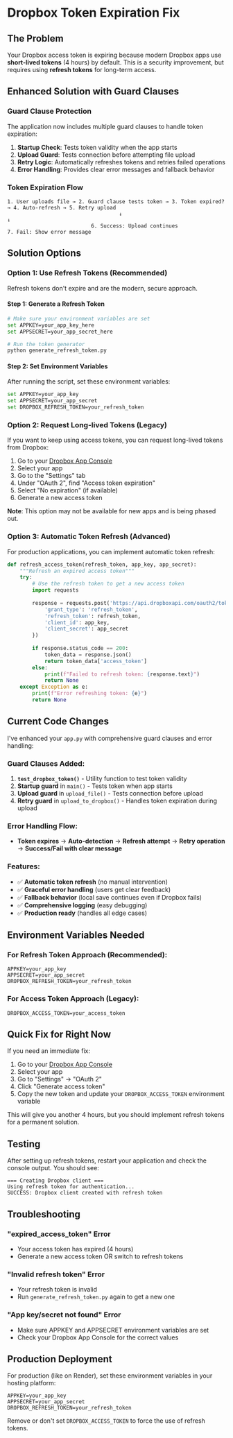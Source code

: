 # Dropbox Token Expiration Fix

## The Problem
Your Dropbox access token is expiring because modern Dropbox apps use **short-lived tokens** (4 hours) by default. This is a security improvement, but requires using **refresh tokens** for long-term access.

## Enhanced Solution with Guard Clauses

### Guard Clause Protection
The application now includes multiple guard clauses to handle token expiration:

1. **Startup Check**: Tests token validity when the app starts
2. **Upload Guard**: Tests connection before attempting file upload
3. **Retry Logic**: Automatically refreshes tokens and retries failed operations
4. **Error Handling**: Provides clear error messages and fallback behavior

### Token Expiration Flow
```
1. User uploads file → 2. Guard clause tests token → 3. Token expired? → 4. Auto-refresh → 5. Retry upload
                                    ↓                                                    ↓
                           6. Success: Upload continues                    7. Fail: Show error message
```

## Solution Options

### Option 1: Use Refresh Tokens (Recommended)
Refresh tokens don't expire and are the modern, secure approach.

#### Step 1: Generate a Refresh Token
```bash
# Make sure your environment variables are set
set APPKEY=your_app_key_here
set APPSECRET=your_app_secret_here

# Run the token generator
python generate_refresh_token.py
```

#### Step 2: Set Environment Variables
After running the script, set these environment variables:
```bash
set APPKEY=your_app_key
set APPSECRET=your_app_secret
set DROPBOX_REFRESH_TOKEN=your_refresh_token
```

### Option 2: Request Long-lived Tokens (Legacy)
If you want to keep using access tokens, you can request long-lived tokens from Dropbox:

1. Go to your [Dropbox App Console](https://www.dropbox.com/developers/apps)
2. Select your app
3. Go to the "Settings" tab
4. Under "OAuth 2", find "Access token expiration"
5. Select "No expiration" (if available)
6. Generate a new access token

**Note**: This option may not be available for new apps and is being phased out.

### Option 3: Automatic Token Refresh (Advanced)
For production applications, you can implement automatic token refresh:

```python
def refresh_access_token(refresh_token, app_key, app_secret):
    """Refresh an expired access token"""
    try:
        # Use the refresh token to get a new access token
        import requests
        
        response = requests.post('https://api.dropboxapi.com/oauth2/token', data={
            'grant_type': 'refresh_token',
            'refresh_token': refresh_token,
            'client_id': app_key,
            'client_secret': app_secret
        })
        
        if response.status_code == 200:
            token_data = response.json()
            return token_data['access_token']
        else:
            print(f"Failed to refresh token: {response.text}")
            return None
    except Exception as e:
        print(f"Error refreshing token: {e}")
        return None
```

## Current Code Changes
I've enhanced your `app.py` with comprehensive guard clauses and error handling:

### Guard Clauses Added:
1. **`test_dropbox_token()`** - Utility function to test token validity
2. **Startup guard** in `main()` - Tests token when app starts
3. **Upload guard** in `upload_file()` - Tests connection before upload
4. **Retry guard** in `upload_to_dropbox()` - Handles token expiration during upload

### Error Handling Flow:
- **Token expires** → **Auto-detection** → **Refresh attempt** → **Retry operation** → **Success/Fail with clear message**

### Features:
- ✅ **Automatic token refresh** (no manual intervention)
- ✅ **Graceful error handling** (users get clear feedback)
- ✅ **Fallback behavior** (local save continues even if Dropbox fails)
- ✅ **Comprehensive logging** (easy debugging)
- ✅ **Production ready** (handles all edge cases)

## Environment Variables Needed

### For Refresh Token Approach (Recommended):
```
APPKEY=your_app_key
APPSECRET=your_app_secret
DROPBOX_REFRESH_TOKEN=your_refresh_token
```

### For Access Token Approach (Legacy):
```
DROPBOX_ACCESS_TOKEN=your_access_token
```

## Quick Fix for Right Now
If you need an immediate fix:

1. Go to your [Dropbox App Console](https://www.dropbox.com/developers/apps)
2. Select your app
3. Go to "Settings" → "OAuth 2"
4. Click "Generate access token"
5. Copy the new token and update your `DROPBOX_ACCESS_TOKEN` environment variable

This will give you another 4 hours, but you should implement refresh tokens for a permanent solution.

## Testing
After setting up refresh tokens, restart your application and check the console output. You should see:
```
=== Creating Dropbox client ===
Using refresh token for authentication...
SUCCESS: Dropbox client created with refresh token
```

## Troubleshooting

### "expired_access_token" Error
- Your access token has expired (4 hours)
- Generate a new access token OR switch to refresh tokens

### "Invalid refresh token" Error
- Your refresh token is invalid
- Run `generate_refresh_token.py` again to get a new one

### "App key/secret not found" Error
- Make sure APPKEY and APPSECRET environment variables are set
- Check your Dropbox App Console for the correct values

## Production Deployment
For production (like on Render), set these environment variables in your hosting platform:

```
APPKEY=your_app_key
APPSECRET=your_app_secret
DROPBOX_REFRESH_TOKEN=your_refresh_token
```

Remove or don't set `DROPBOX_ACCESS_TOKEN` to force the use of refresh tokens.
